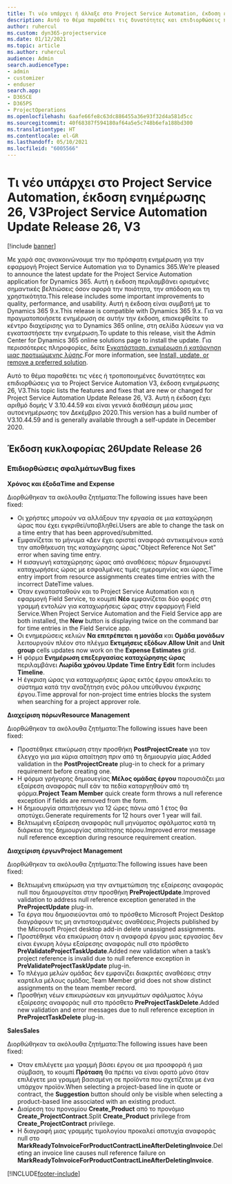 ```yaml
---
title: Τι νέο υπάρχει ή άλλαξε στο Project Service Automation, έκδοση ενημέρωσης 26, V3
description: Αυτό το θέμα παραθέτει τις δυνατότητες και επιδιορθώσεις που είναι διαθέσιμες στο Project Service Automation, έκδοση ενημέρωσης 26, V3.
author: ruhercul
ms.custom: dyn365-projectservice
ms.date: 01/12/2021
ms.topic: article
ms.author: ruhercul
audience: Admin
search.audienceType:
- admin
- customizer
- enduser
search.app:
- D365CE
- D365PS
- ProjectOperations
ms.openlocfilehash: 6aafe66fe8c63dc886455a36e93f32d4a581d5cc
ms.sourcegitcommit: 40f68387f594180af64a5e5c748b6efa188bd300
ms.translationtype: HT
ms.contentlocale: el-GR
ms.lasthandoff: 05/10/2021
ms.locfileid: "6005566"
---
```

# <a name="project-service-automation-update-release-26-v3"></a><span data-ttu-id="00eb4-103">Τι νέο υπάρχει στο Project Service Automation, έκδοση ενημέρωσης 26, V3</span><span class="sxs-lookup"><span data-stu-id="00eb4-103">Project Service Automation Update Release 26, V3</span></span>

[!include [banner](../includes/psa-now-project-operations.md)]

<span data-ttu-id="00eb4-104">Με χαρά σας ανακοινώνουμε την πιο πρόσφατη ενημέρωση για την εφαρμογή Project Service Automation για το Dynamics 365.</span><span class="sxs-lookup"><span data-stu-id="00eb4-104">We’re pleased to announce the latest update for the Project Service Automation application for Dynamics 365.</span></span> <span data-ttu-id="00eb4-105">Αυτή η έκδοση περιλαμβάνει ορισμένες σημαντικές βελτιώσεις όσον αφορά την ποιότητα, την απόδοση και τη χρηστικότητα.</span><span class="sxs-lookup"><span data-stu-id="00eb4-105">This release includes some important improvements to quality, performance, and usability.</span></span> <span data-ttu-id="00eb4-106">Αυτή η έκδοση είναι συμβατή με το Dynamics 365 9.x.</span><span class="sxs-lookup"><span data-stu-id="00eb4-106">This release is compatible with Dynamics 365 9.x.</span></span> <span data-ttu-id="00eb4-107">Για να πραγματοποιήσετε ενημέρωση σε αυτήν την έκδοση, επισκεφθείτε το κέντρο διαχείρισης για το Dynamics 365 online, στη σελίδα λύσεων για να εγκαταστήσετε την ενημέρωση.</span><span class="sxs-lookup"><span data-stu-id="00eb4-107">To update to this release, visit the Admin Center for Dynamics 365 online solutions page to install the update.</span></span> <span data-ttu-id="00eb4-108">Για περισσότερες πληροφορίες, δείτε [Εγκατάσταση, ενημέρωση ή κατάργηση μιας προτιμώμενης λύσης](/power-platform/admin/install-remove-preferred-solution).</span><span class="sxs-lookup"><span data-stu-id="00eb4-108">For more information, see [Install, update, or remove a preferred solution](/power-platform/admin/install-remove-preferred-solution).</span></span>

<span data-ttu-id="00eb4-109">Αυτό το θέμα παραθέτει τις νέες ή τροποποιημένες δυνατότητες και επιδιορθώσεις για το Project Service Automation V3, έκδοση ενημέρωσης 26, V3.</span><span class="sxs-lookup"><span data-stu-id="00eb4-109">This topic lists the features and fixes that are new or changed for Project Service Automation Update Release 26, V3.</span></span> <span data-ttu-id="00eb4-110">Αυτή η έκδοση έχει αριθμό δομής V 3.10.44.59 και είναι γενικά διαθέσιμη μέσω μιας αυτοενημέρωσης τον Δεκέμβριο 2020.</span><span class="sxs-lookup"><span data-stu-id="00eb4-110">This version has a build number of V3.10.44.59 and is generally available through a self-update in December 2020.</span></span>

## <a name="update-release-26"></a><span data-ttu-id="00eb4-111">Έκδοση κυκλοφορίας 26</span><span class="sxs-lookup"><span data-stu-id="00eb4-111">Update Release 26</span></span>

### <a name="bug-fixes"></a><span data-ttu-id="00eb4-112">Επιδιορθώσεις σφαλμάτων</span><span class="sxs-lookup"><span data-stu-id="00eb4-112">Bug fixes</span></span>

<span data-ttu-id="00eb4-113">**Χρόνος και έξοδα**</span><span class="sxs-lookup"><span data-stu-id="00eb4-113">**Time and Expense**</span></span>

<span data-ttu-id="00eb4-114">Διορθώθηκαν τα ακόλουθα ζητήματα:</span><span class="sxs-lookup"><span data-stu-id="00eb4-114">The following issues have been fixed:</span></span>

- <span data-ttu-id="00eb4-115">Οι χρήστες μπορούν να αλλάξουν την εργασία σε μια καταχώρηση ώρας που έχει εγκριθεί/υποβληθεί.</span><span class="sxs-lookup"><span data-stu-id="00eb4-115">Users are able to change the task on a time entry that has been approved/submitted.</span></span>
- <span data-ttu-id="00eb4-116">Εμφανίζεται το μήνυμα «Δεν έχει οριστεί αναφορά αντικειμένου» κατά την αποθήκευση της καταχώρησης ώρας.</span><span class="sxs-lookup"><span data-stu-id="00eb4-116">"Object Reference Not Set" error when saving time entry.</span></span>
- <span data-ttu-id="00eb4-117">Η εισαγωγή καταχώρησης ώρας από αναθέσεις πόρων δημιουργεί καταχωρήσεις ώρας με εσφαλμένες τιμές ημερομηνίας και ώρας.</span><span class="sxs-lookup"><span data-stu-id="00eb4-117">Time entry import from resource assignments creates time entries with the incorrect DateTime values.</span></span>
- <span data-ttu-id="00eb4-118">Όταν εγκατασταθούν και το Project Service Automation και η εφαρμογή Field Service, το κουμπί **Νέο** εμφανίζεται δύο φορές στη γραμμή εντολών για καταχωρήσεις ώρας στην εφαρμογή Field Service.</span><span class="sxs-lookup"><span data-stu-id="00eb4-118">When Project Service Automation and the Field Service app are both installed, the **New** button is displaying twice on the command bar for time entries in the Field Service app.</span></span>
- <span data-ttu-id="00eb4-119">Οι ενημερώσεις κελιών **Να επιτρέπεται η μονάδα** και **Ομάδα μονάδων** λειτουργούν πλέον στο πλέγμα **Εκτιμήσεις εξόδων**.</span><span class="sxs-lookup"><span data-stu-id="00eb4-119">**Allow Unit** and **Unit group** cells updates now work on the **Expense Estimates** grid.</span></span>
- <span data-ttu-id="00eb4-120">Η φόρμα **Ενημέρωση επεξεργασίας καταχώρησης ώρας** περιλαμβάνει **Λωρίδα χρόνου**.</span><span class="sxs-lookup"><span data-stu-id="00eb4-120">**Update Time Entry Edit** form includes **Timeline**.</span></span>
- <span data-ttu-id="00eb4-121">Η έγκριση ώρας για καταχωρήσεις ώρας εκτός έργου αποκλείει το σύστημα κατά την αναζήτηση ενός ρόλου υπεύθυνου έγκρισης έργου.</span><span class="sxs-lookup"><span data-stu-id="00eb4-121">Time approval for non-project time entries blocks the system when searching for a project approver role.</span></span>

<span data-ttu-id="00eb4-122">**Διαχείριση πόρων**</span><span class="sxs-lookup"><span data-stu-id="00eb4-122">**Resource Management**</span></span>

<span data-ttu-id="00eb4-123">Διορθώθηκαν τα ακόλουθα ζητήματα:</span><span class="sxs-lookup"><span data-stu-id="00eb4-123">The following issues have been fixed:</span></span>

- <span data-ttu-id="00eb4-124">Προστέθηκε επικύρωση στην προσθήκη **PostProjectCreate** για τον έλεγχο για μια κύρια απαίτηση πριν από τη δημιουργία μίας.</span><span class="sxs-lookup"><span data-stu-id="00eb4-124">Added validation in the **PostProjectCreate** plug-in to check for a primary requirement before creating one.</span></span>
- <span data-ttu-id="00eb4-125">Η φόρμα γρήγορης δημιουεγίας **Μέλος ομάδας έργου** παρουσιάζει μια εξαίρεση αναφοράς null εάν τα πεδία καταργηθούν από τη φόρμα.</span><span class="sxs-lookup"><span data-stu-id="00eb4-125">**Project Team Member** quick create form throws a null reference exception if fields are removed from the form.</span></span>
- <span data-ttu-id="00eb4-126">Η δημιουργία απαιτήσεων για 12 ώρες πάνω από 1 έτος θα αποτύχει.</span><span class="sxs-lookup"><span data-stu-id="00eb4-126">Generate requirements for 12 hours over 1 year will fail.</span></span>
- <span data-ttu-id="00eb4-127">Βελτιωμένη εξαίρεση αναφοράς null μηνύματος σφάλματος κατά τη διάρκεια της δημιουργίας απαίτησης πόρου.</span><span class="sxs-lookup"><span data-stu-id="00eb4-127">Improved error message null reference exception during resource requirement creation.</span></span>

<span data-ttu-id="00eb4-128">**Διαχείριση έργων**</span><span class="sxs-lookup"><span data-stu-id="00eb4-128">**Project Management**</span></span>

<span data-ttu-id="00eb4-129">Διορθώθηκαν τα ακόλουθα ζητήματα:</span><span class="sxs-lookup"><span data-stu-id="00eb4-129">The following issues have been fixed:</span></span>

- <span data-ttu-id="00eb4-130">Βελτιωμένη επικύρωση για την αντιμετώπιση της εξαίρεσης αναφοράς null που δημιουργείται στην προσθήκη **PreProjectUpdate**.</span><span class="sxs-lookup"><span data-stu-id="00eb4-130">Improved validation to address null reference exception generated in the **PreProjectUpdate** plug-in.</span></span>
- <span data-ttu-id="00eb4-131">Τα έργα που δημοσιεύονται από το πρόσθετο Microsoft Project Desktop διαγράφουν τις μη αντιστοιχισμένες αναθέσεις.</span><span class="sxs-lookup"><span data-stu-id="00eb4-131">Projects published by the Microsoft Project desktop add-in delete unassigned assignments.</span></span>
- <span data-ttu-id="00eb4-132">Προστέθηκε νέα επικύρωση όταν η αναφορά έργου μιας εργασίας δεν είναι έγκυρη λόγω εξαίρεσης αναφοράς null στο πρόσθετο **PreValidateProjectTaskUpdate**.</span><span class="sxs-lookup"><span data-stu-id="00eb4-132">Added new validation when a task’s project reference is invalid due to null reference exception in **PreValidateProjectTaskUpdate** plug-in.</span></span>
- <span data-ttu-id="00eb4-133">Το πλέγμα μελών ομάδας δεν εμφανίζει διακριτές αναθέσεις στην καρτέλα μέλους ομάδας.</span><span class="sxs-lookup"><span data-stu-id="00eb4-133">Team Member grid does not show distinct assignments on the team member record.</span></span>
- <span data-ttu-id="00eb4-134">Προσθήκη νέων επικυρώσεων και μηνυμάτων σφάλματος λόγω εξαίρεσης αναφοράς null στο πρόσθετο **PreProjectTaskDelete**.</span><span class="sxs-lookup"><span data-stu-id="00eb4-134">Added new validation and error messages due to null reference exception in **PreProjectTaskDelete** plug-in.</span></span>

<span data-ttu-id="00eb4-135">**Sales**</span><span class="sxs-lookup"><span data-stu-id="00eb4-135">**Sales**</span></span>

<span data-ttu-id="00eb4-136">Διορθώθηκαν τα ακόλουθα ζητήματα:</span><span class="sxs-lookup"><span data-stu-id="00eb4-136">The following issues have been fixed:</span></span>

- <span data-ttu-id="00eb4-137">Όταν επιλέγετε μια γραμμή βάσει έργου σε μια προσφορά ή μια σύμβαση, το κουμπί **Πρόταση** θα πρέπει να είναι ορατό μόνο όταν επιλέγετε μια γραμμή βασισμένη σε προϊόντα που σχετίζεται με ένα υπάρχον προϊόν.</span><span class="sxs-lookup"><span data-stu-id="00eb4-137">When selecting a project-based line in quote or contract, the **Suggestion** button should only be visible when selecting a product-based line associated with an existing product.</span></span>
- <span data-ttu-id="00eb4-138">Διαίρεση του προνομίου **Create_Product** από το προνόμιο **Create_ProjectContract**.</span><span class="sxs-lookup"><span data-stu-id="00eb4-138">Split **Create_Product** privilege from **Create_ProjectContract** privilege.</span></span>
- <span data-ttu-id="00eb4-139">Η διαγραφή μιας γραμμής τιμολογίου προκαλεί αποτυχία αναφοράς null στο **MarkReadyToInvoiceForProductContractLineAfterDeletingInvoice**.</span><span class="sxs-lookup"><span data-stu-id="00eb4-139">Deleting an invoice line causes null reference failure on **MarkReadyToInvoiceForProductContractLineAfterDeletingInvoice**.</span></span>


[!INCLUDE[footer-include](../includes/footer-banner.md)]